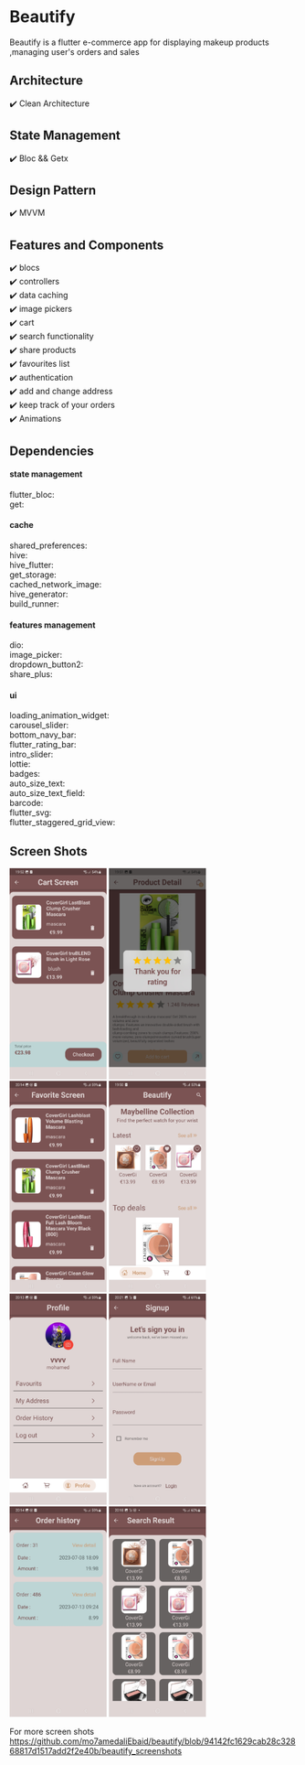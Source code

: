 # Beautify
Beautify is a flutter e-commerce app for displaying makeup products ,managing user's orders and sales

## Architecture
✔️ Clean Architecture

## State Management
✔️ Bloc && Getx

## Design Pattern
✔️ MVVM

## Features and Components

✔️ blocs <br />
✔️ controllers <br />
✔️ data caching  <br />
✔️ image pickers  <br />
✔️ cart <br />
✔️ search functionality <br />
✔️ share products <br />
✔️ favourites list <br />
✔️ authentication <br />
✔️ add and change address <br />
✔️ keep track of your orders <br />
✔️ Animations <br />

## Dependencies

#### state management
flutter_bloc:       
get:        
 

#### cache
shared_preferences:     
hive:       
hive_flutter:       
get_storage:        
cached_network_image:       
hive_generator:     
build_runner:       


#### features management
dio:     
image_picker:       
dropdown_button2:       
share_plus:     


#### ui
loading_animation_widget:       
carousel_slider:        
bottom_navy_bar:        
flutter_rating_bar:     
intro_slider:       
lottie:     
badges:     
auto_size_text:     
auto_size_text_field:    
barcode:        
flutter_svg:        
flutter_staggered_grid_view:        

## Screen Shots

<p float="left">
   <img src="https://github.com/mo7amedaliEbaid/beautify/blob/94142fc1629cab28c32868817d1517add2f2e40b/beautify_screenshots/cart.jpg" width="170" />
   <img src="https://github.com/mo7amedaliEbaid/beautify/blob/94142fc1629cab28c32868817d1517add2f2e40b/beautify_screenshots/details.jpg" width="170" />
   <img src="https://github.com/mo7amedaliEbaid/beautify/blob/94142fc1629cab28c32868817d1517add2f2e40b/beautify_screenshots/favourites.jpg" width="170" />
   <img src="https://github.com/mo7amedaliEbaid/beautify/blob/94142fc1629cab28c32868817d1517add2f2e40b/beautify_screenshots/home.jpg" width="170" />
   <img src="https://github.com/mo7amedaliEbaid/beautify/blob/94142fc1629cab28c32868817d1517add2f2e40b/beautify_screenshots/profile.jpg" width="170" />
   <img src="https://github.com/mo7amedaliEbaid/beautify/blob/94142fc1629cab28c32868817d1517add2f2e40b/beautify_screenshots/signup.jpg" width="170" />
   <img src="https://github.com/mo7amedaliEbaid/beautify/blob/94142fc1629cab28c32868817d1517add2f2e40b/beautify_screenshots/orders.jpg" width="170" />
   <img src="https://github.com/mo7amedaliEbaid/beautify/blob/94142fc1629cab28c32868817d1517add2f2e40b/beautify_screenshots/searchresult.jpg" width="170" />
</p>

For more screen shots https://github.com/mo7amedaliEbaid/beautify/blob/94142fc1629cab28c32868817d1517add2f2e40b/beautify_screenshots        
